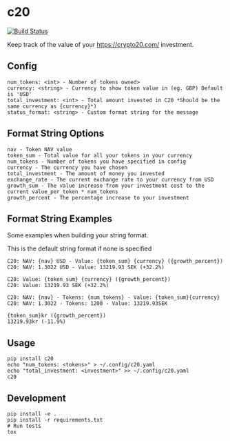 c20
===

[![Build Status](https://travis-ci.org/marhag87/c20.svg?branch=master)](https://travis-ci.org/marhag87/c20)

Keep track of the value of your https://crypto20.com/ investment.

Config
------
```
num_tokens: <int> - Number of tokens owned>
currency: <string> - Currency to show token value in (eg. GBP) Default is 'USD'
total_investment: <int> - Total amount invested in C20 *Should be the same currency as {currency}*)
status_format: <string> - Custom format string for the message
```

Format String Options
---------------------
```
nav - Token NAV value
token_sum - Total value for all your tokens in your currency
num_tokens - Number of tokens you have specified in config
currency - The currency you have chosen
total_investment - The amount of money you invested
exchange_rate - The current exchange rate to your currency from USD
growth_sum - The value increase from your investment cost to the current value_per_token * num_tokens
growth_percent - The percentage increase to your investment
```

Format String Examples
----------------------
Some examples when building your string format.

This is the default string format if none is specified

<!--- example 10000 --->
```
C20: NAV: {nav} USD - Value: {token_sum} {currency} ({growth_percent})
C20: NAV: 1.3022 USD - Value: 13219.93 SEK (+32.2%)
```

<!--- example 10000 --->
```
C20: Value: {token_sum} {currency} ({growth_percent})
C20: Value: 13219.93 SEK (+32.2%)
```

<!--- example 10000 --->
```
C20: NAV: {nav} - Tokens: {num_tokens} - Value: {token_sum}{currency}
C20: NAV: 1.3022 - Tokens: 1200 - Value: 13219.93SEK
```

<!--- example 15000 --->
```
{token_sum}kr ({growth_percent})
13219.93kr (-11.9%)
```
Usage
-----
```
pip install c20
echo "num_tokens: <tokens>" > ~/.config/c20.yaml
echo "total_investment: <investment>" >> ~/.config/c20.yaml
c20
```

Development
-----------
```
pip install -e .
pip install -r requirements.txt
# Run tests
tox
```
